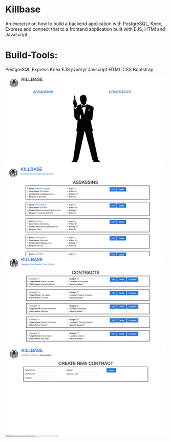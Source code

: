 # Killbase

An exercise on how to build a backend application with PostgreSQL, Knex, Express and connect that to a frontend application built with EJS, HTMl and Javascript.


# Build-Tools:

PostgreSQL
Express
Knex
EJS
jQuery/ Javscript
HTML
CSS
Bootstrap


![alt tag](screenshots/home.png)
![alt tag](screenshots/assassins.png)
![alt tag](screenshots/contracts.png)
![alt tag](screenshots/newContract.png)
